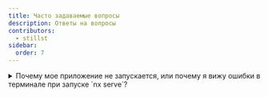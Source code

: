 ```yaml
---
title: Часто задаваемые вопросы
description: Ответы на вопросы
contributors:
  - stillst
sidebar:
  order: 7
---
```


<details>
  <summary>Почему мое приложение не запускается, или почему я вижу ошибки в терминале при запуске `nx serve`?</summary>

Чаще всего эта проблема возникает из-за того, что node_modules устарели, и вам нужно обновить их, выполнив команду `npm ci`.

Если установка завершилась неудачно, вы можете попробовать решить эту проблему, удалив папку node_modules с помощью команды `rm -rf node_modules` или `npx npkill` а затем снова выполнить `npm ci`.

Если проблема сохранится, пожалуйста, сообщите о ней [тут](https://github.com/tomalaforge/angular-challenges/issues/new).

</details>

